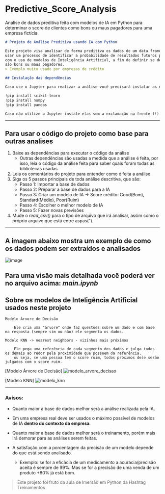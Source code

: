 # Predictive_Score_Analysis
Análise de dados preditiva feita com modelos de IA em Python para determinar o score de clientes como bons ou maus pagadores para uma empresa fictícia.

```markdown
# Projeto de Análise Preditiva usando IA com Python

Este projeto visa analisar de forma preditiva os dados de um data frame em arquivo ".csv", isto é,
usar um processo de identificar a probabilidade de resultados futuros por meio dos dados atuais
com o uso de modelos de Inteligência Artificial, a fim de definir se deteminados clientes de uma empresa fictícia
são bons ou maus pagadores.
> Exemplo muito usado por empresas de crédito

## Instalação das dependências

Caso use o Jupyter para realizar a análise você precisará instalar as dependências da seguinte forma:

!pip install scikit-learn
!pip install numpy
!pip install pandas

Caso não utilize o Jupyter instale elas sem a exclamação na frente (!).
```
---
## Para usar o código do projeto como base para outras analises
1. Baixe as dependências para executar o código da análise
   - Outras dependências são usadas a medida que a análise é feita, por isso, leia o código da análise feita
     para saber quais foram todas as bibliotecas usadas.
3. Leia os comentários do projeto para entender como é feita a análise
4. Siga os 5 passos princípais de toda análise descritiva, que são:
   - Passo 1: Importar a base de dados
   - Passo 2: Preparar a base de dados para a IA
   - Passo 3: Criar um modelo de IA -> Score crédito: Good(Bom), Standard(Médio), Poor(Ruim)
   - Passo 4: Escolher o melhor modelo de IA
   - Passo 5: Fazer novas previsões
5. Mude o *read_csv()* para o tipo de arquivo que irá analisar, assim como o próprio arquivo que está entre aspas(").
---
## A imagem abaixo mostra um exemplo de como os dados podem ser extraídos e analisados
![image](https://github.com/sousadevelop/Predictive_Score_Analysis/assets/92130316/f73d7cf9-9227-4914-83f3-e680bdb906da)


**Para uma visão mais detalhada você poderá ver no arquivo acima:** *main.ipynb*
---
## Sobre os modelos de Inteligência Artificial usados neste projeto
```
Modelo Árvore de Decisão

    Ele cria uma "árvore" onde faz questões sobre um dado e com base na resposta (sempre sim ou não) ele segmenta os dados.

Modelo KNN -> nearest neighbors - vizinhos mais próximos

    Ele pega uma referência de cada segmento dos dados e julga todos os demais ao redor pela proximidade que possuem da referência,
    ou seja, se uma pessoa tem o score ruim, todos próximos dele serão julgados com o score ruim.
```

[Modelo Árvore de Decisão]
![modelo_arvore_decisao](https://github.com/sousadevelop/Predictive_Score_Analysis/assets/92130316/a2127ae7-e684-4d02-9723-6f693209b64b)

[Modelo KNN]
![modelo_knn](https://github.com/sousadevelop/Predictive_Score_Analysis/assets/92130316/c518e248-d6ad-49e1-bafd-d14575e3d3ac)

---
### Avisos:
- Quanto maior a base de dados melhor será a análise realizada pela IA.

- Em uma empresa real deve ser usados o máximo possível de modelos de IA **dentro do contexto da empresa**.

- Quanto maior a base de dados melhor será o treinamento, porém mais irá demorar para as análises serem feitas.

- A satisfação com a porcentagem da precisão de um modelo depende do que está sendo analisado.
  - Exemplo: se for a eficâcia de um medicamento a acurácia/precisão aceita é sempre de 99%. Mas se for a precisão de uma venda de um produto +80% já está bom.
> Este projeto foi fruto da aula de Imersão em Python da Hashtag Treinamentos
